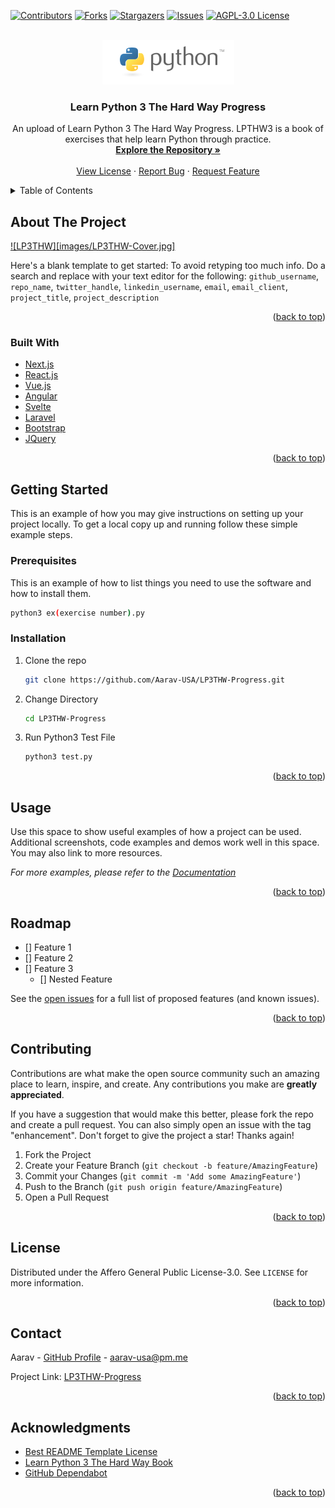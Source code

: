 <div id="top"></div>

[![Contributors][contributors-shield]][contributors-url]
[![Forks][forks-shield]][forks-url]
[![Stargazers][stars-shield]][stars-url]
[![Issues][issues-shield]][issues-url]
[![AGPL-3.0 License][license-shield]][license-url]



<!-- PROJECT LOGO -->
<br />
<div align="center">
  <a href="https://github.com/Aarav-USA/LP3THW-Progress">
    <img src="images/python_logo.png" alt="Logo">
  </a>

<h3 align="center">Learn Python 3 The Hard Way Progress</h3>

  <p align="center">
    An upload of Learn Python 3 The Hard Way Progress. LPTHW3 is a book of exercises that help learn Python through practice.
    <br />
    <a href="https://github.com/Aarav-USA/LP3THW-Progress"><strong>Explore the Repository »</strong></a>
    <br />
    <br />
    <a href="https://github.com/Aarav-USA/LP3THW-Progresss/LICENSE">View License</a>
    ·
    <a href="https://github.com/Aarav-USA/LP3THW-Progress/issues">Report Bug</a>
    ·
    <a href="https://github.com/Aarav-USA/LP3THW-Progress/issues">Request Feature</a>
  </p>
</div>



<!-- TABLE OF CONTENTS -->
<details>
  <summary>Table of Contents</summary>
  <ol>
    <li>
      <a href="#about-the-project">About The Project</a>
      <ul>
        <li><a href="#built-with">Built With</a></li>
      </ul>
    </li>
    <li>
      <a href="#getting-started">Getting Started</a>
      <ul>
        <li><a href="#prerequisites">Prerequisites</a></li>
        <li><a href="#installation">Installation</a></li>
      </ul>
    </li>
    <li><a href="#usage">Usage</a></li>
    <li><a href="#roadmap">Roadmap</a></li>
    <li><a href="#contributing">Contributing</a></li>
    <li><a href="#license">License</a></li>
    <li><a href="#contact">Contact</a></li>
    <li><a href="#acknowledgments">Acknowledgments</a></li>
  </ol>
</details>



<!-- ABOUT THE PROJECT -->
## About The Project

[![LP3THW][images/LP3THW-Cover.jpg]](https://www.amazon.com/Learn-Python-Hard-Way-Introduction/dp/0134692888)

Here's a blank template to get started: To avoid retyping too much info. Do a search and replace with your text editor for the following: `github_username`, `repo_name`, `twitter_handle`, `linkedin_username`, `email`, `email_client`, `project_title`, `project_description`

<p align="right">(<a href="#top">back to top</a>)</p>



### Built With

* [Next.js](https://nextjs.org/)
* [React.js](https://reactjs.org/)
* [Vue.js](https://vuejs.org/)
* [Angular](https://angular.io/)
* [Svelte](https://svelte.dev/)
* [Laravel](https://laravel.com)
* [Bootstrap](https://getbootstrap.com)
* [JQuery](https://jquery.com)

<p align="right">(<a href="#top">back to top</a>)</p>



<!-- GETTING STARTED -->
## Getting Started

This is an example of how you may give instructions on setting up your project locally.
To get a local copy up and running follow these simple example steps.

### Prerequisites

This is an example of how to list things you need to use the software and how to install them.
  ```sh
  python3 ex(exercise number).py
  ```

### Installation

1. Clone the repo
   ```sh
   git clone https://github.com/Aarav-USA/LP3THW-Progress.git
   ```
2. Change Directory
   ```sh
   cd LP3THW-Progress
   ```
3. Run Python3 Test File
   ```sh
   python3 test.py
   ```

<p align="right">(<a href="#top">back to top</a>)</p>



<!-- USAGE EXAMPLES -->
## Usage

Use this space to show useful examples of how a project can be used. Additional screenshots, code examples and demos work well in this space. You may also link to more resources.

_For more examples, please refer to the [Documentation](https://example.com)_

<p align="right">(<a href="#top">back to top</a>)</p>



<!-- ROADMAP -->
## Roadmap

- [] Feature 1
- [] Feature 2
- [] Feature 3
    - [] Nested Feature

See the [open issues](https://github.com/github_username/repo_name/issues) for a full list of proposed features (and known issues).

<p align="right">(<a href="#top">back to top</a>)</p>



<!-- CONTRIBUTING -->
## Contributing

Contributions are what make the open source community such an amazing place to learn, inspire, and create. Any contributions you make are **greatly appreciated**.

If you have a suggestion that would make this better, please fork the repo and create a pull request. You can also simply open an issue with the tag "enhancement".
Don't forget to give the project a star! Thanks again!

1. Fork the Project
2. Create your Feature Branch (`git checkout -b feature/AmazingFeature`)
3. Commit your Changes (`git commit -m 'Add some AmazingFeature'`)
4. Push to the Branch (`git push origin feature/AmazingFeature`)
5. Open a Pull Request

<p align="right">(<a href="#top">back to top</a>)</p>



<!-- LICENSE -->
## License

Distributed under the Affero General Public License-3.0. See `LICENSE` for more information.

<p align="right">(<a href="#top">back to top</a>)</p>



<!-- CONTACT -->
## Contact

Aarav - [GitHub Profile](https://github.com/Aarav-USA) - aarav-usa@pm.me

Project Link: [LP3THW-Progress](https://github.com/Aarav-USA/LP3THW-Progress)

<p align="right">(<a href="#top">back to top</a>)</p>



<!-- ACKNOWLEDGMENTS -->
## Acknowledgments

* [Best README Template License](https://github.com/othneildrew/Best-README-Template/blob/master/LICENSE.txt)
* [Learn Python 3 The Hard Way Book](https://learncodethehardway.org/python/)
* [GitHub Dependabot](https://docs.github.com/en/code-security/supply-chain-security/managing-vulnerabilities-in-your-projects-dependencies/about-dependabot-security-updates)

<p align="right">(<a href="#top">back to top</a>)</p>



<!-- MARKDOWN LINKS & IMAGES -->
<!-- https://www.markdownguide.org/basic-syntax/#reference-style-links -->
[contributors-shield]: https://img.shields.io/github/contributors/aarav-usa/lpthw3-progress.svg?style=for-the-badge
[contributors-url]: https://github.com/aarav-usa/lpthw3-progress/graphs/contributors
[forks-shield]: https://img.shields.io/github/forks/aarav-usa/lpthw3-progress.svg?style=for-the-badge
[forks-url]: https://github.com/aarav-usa/lpthw3-progress/network/members
[stars-shield]: https://img.shields.io/github/stars/aarav-usa/lpthw3-progress.svg?style=for-the-badge
[stars-url]: https://github.com/aarav-usa/lpthw3-progress/stargazers
[issues-shield]: https://img.shields.io/github/issues/aarav-usa/lpthw3-progress.svg?style=for-the-badge
[issues-url]: https://github.com/aarav-usa/lpthw3-progress/issues
[license-shield]: https://img.shields.io/github/license/aarav-usa/lpthw3-progress.svg?style=for-the-badge
[license-url]: https://github.com/aarav-usa/lpthw3-progress/LICENSE
[product-screenshot]: images/screenshot.png
